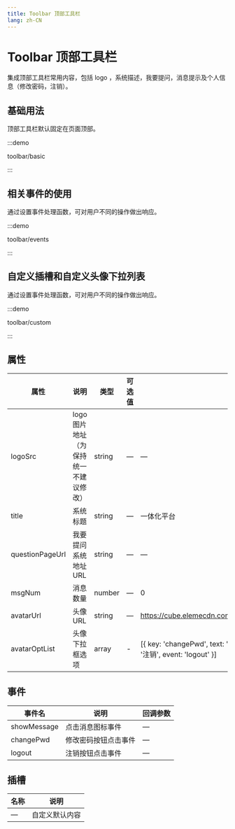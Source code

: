 ```yaml
---
title: Toolbar 顶部工具栏
lang: zh-CN
---
```


# Toolbar 顶部工具栏

集成顶部工具栏常用内容，包括 logo ，系统描述，我要提问，消息提示及个人信息（修改密码，注销）。

## 基础用法

顶部工具栏默认固定在页面顶部。

:::demo

toolbar/basic

:::

## 相关事件的使用

通过设置事件处理函数，可对用户不同的操作做出响应。

:::demo

toolbar/events

:::

## 自定义插槽和自定义头像下拉列表

通过设置事件处理函数，可对用户不同的操作做出响应。

:::demo

toolbar/custom

:::

## 属性

| 属性            | 说明                                  | 类型   | 可选值 | 默认值                                                                                                          |
| --------------- | ------------------------------------- | ------ | ------ | --------------------------------------------------------------------------------------------------------------- |
| logoSrc         | logo 图片地址（为保持统一不建议修改） | string | —      | —                                                                                                               |
| title           | 系统标题                              | string | —      | 一体化平台                                                                                                      |
| questionPageUrl | 我要提问系统地址 URL                  | string | —      | —                                                                                                               |
| msgNum          | 消息数量                              | number | —      | 0                                                                                                               |
| avatarUrl       | 头像 URL                              | string | —      | https://cube.elemecdn.com/3/7c/3ea6beec64369c2642b92c6726f1epng.png                                             |
| avatarOptList   | 头像下拉框选项                        | array  | -      | [{ key: 'changePwd', text: '修改密码', event: 'changePwd', }, { key: 'logout', text: '注销', event: 'logout' }] |

## 事件

| 事件名      | 说明                 | 回调参数 |
| ----------- | -------------------- | -------- |
| showMessage | 点击消息图标事件     | —        |
| changePwd   | 修改密码按钮点击事件 | —        |
| logout      | 注销按钮点击事件     | —        |

## 插槽

| 名称 | 说明           |
| ---- | -------------- |
| —    | 自定义默认内容 |
